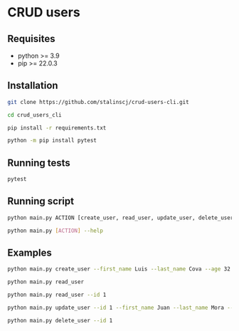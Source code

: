 # CRUD users


## Requisites

- python >= 3.9
- pip >= 22.0.3


## Installation

```sh
git clone https://github.com/stalinscj/crud-users-cli.git
```

```sh
cd crud_users_cli
```

```sh
pip install -r requirements.txt
```

```sh
python -m pip install pytest
```


## Running tests

```sh
pytest
```


## Running script

```sh
python main.py ACTION [create_user, read_user, update_user, delete_user] PARAMS
```

```sh
python main.py [ACTION] --help
```

## Examples

```sh
python main.py create_user --first_name Luis --last_name Cova --age 32 --email luis@email.com
```

```sh
python main.py read_user
```

```sh
python main.py read_user --id 1
```

```sh
python main.py update_user --id 1 --first_name Juan --last_name Mora --age 16 --email juan@email.com
```

```sh
python main.py delete_user --id 1
```
